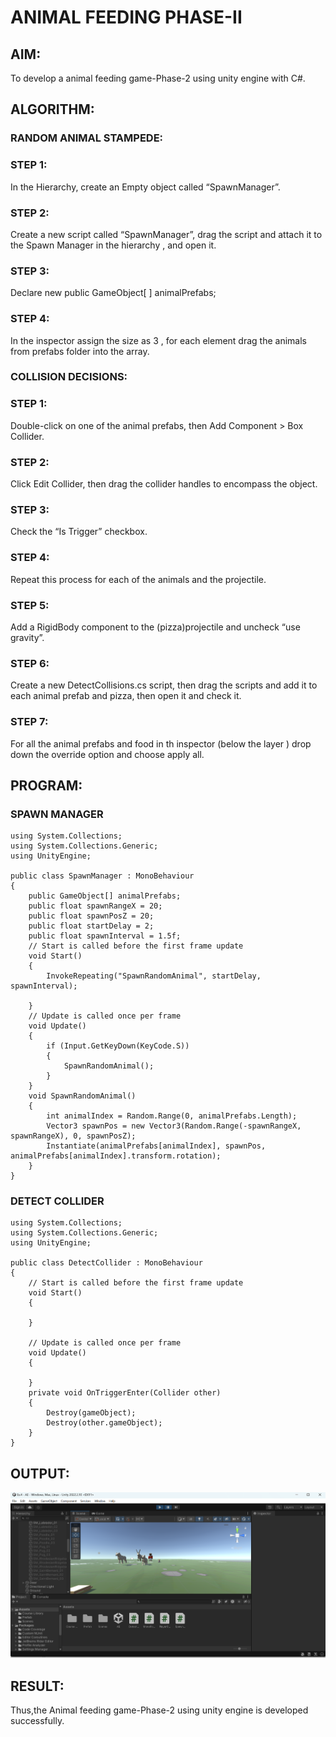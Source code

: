 # ANIMAL FEEDING PHASE-II
## AIM:
To develop a animal feeding game-Phase-2 using unity engine with C#.

## ALGORITHM:
### RANDOM ANIMAL STAMPEDE:
### STEP 1:
In the Hierarchy, create an Empty object called “SpawnManager”.
### STEP 2:
Create a new script called “SpawnManager”, drag the script and attach it to the Spawn Manager in the hierarchy , and open it.
### STEP 3:
Declare new public GameObject[ ] animalPrefabs;
### STEP 4:
In the inspector assign the size as 3 , for each element drag the animals from prefabs folder into the array.

### COLLISION DECISIONS:
### STEP 1:
Double-click on one of the animal prefabs, then Add Component > Box Collider.
### STEP 2:
Click Edit Collider, then drag the collider handles to encompass the object.
### STEP 3:
Check the “Is Trigger” checkbox.
### STEP 4:
Repeat this process for each of the animals and the projectile.
### STEP 5:
Add a RigidBody component to the (pizza)projectile and uncheck “use gravity”.
### STEP 6:
Create a new DetectCollisions.cs script, then drag the scripts and add it to each animal prefab and pizza, then open it and check it.
### STEP 7:
For all the animal prefabs and food in th inspector (below the  layer ) drop down the override option and choose apply all.

## PROGRAM:
### SPAWN MANAGER
```
using System.Collections;
using System.Collections.Generic;
using UnityEngine;

public class SpawnManager : MonoBehaviour
{
    public GameObject[] animalPrefabs;
    public float spawnRangeX = 20;
    public float spawnPosZ = 20;
    public float startDelay = 2;
    public float spawnInterval = 1.5f;
    // Start is called before the first frame update
    void Start()
    {
        InvokeRepeating("SpawnRandomAnimal", startDelay, spawnInterval);

    }
    // Update is called once per frame
    void Update()
    {
        if (Input.GetKeyDown(KeyCode.S))
        {
            SpawnRandomAnimal();
        }
    }
    void SpawnRandomAnimal()
    {
        int animalIndex = Random.Range(0, animalPrefabs.Length);
        Vector3 spawnPos = new Vector3(Random.Range(-spawnRangeX, spawnRangeX), 0, spawnPosZ);
        Instantiate(animalPrefabs[animalIndex], spawnPos, animalPrefabs[animalIndex].transform.rotation);
    }
}
```

### DETECT COLLIDER
```
using System.Collections;
using System.Collections.Generic;
using UnityEngine;

public class DetectCollider : MonoBehaviour
{
    // Start is called before the first frame update
    void Start()
    {

    }

    // Update is called once per frame
    void Update()
    {

    }
    private void OnTriggerEnter(Collider other)
    {
        Destroy(gameObject);
        Destroy(other.gameObject);
    }
}
```

## OUTPUT:
![output](op1.png)

## RESULT:
Thus,the Animal feeding game-Phase-2 using unity engine is developed successfully.

